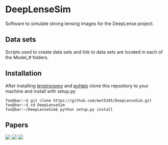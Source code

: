 # DeepLenseSim

Software to simulate strong lensing images for the DeepLense project.

## Data sets

Scripts used to create data sets and link to data sets are located in each of the Model_# folders.

## Installation

After installing [lenstronomy](https://github.com/sibirrer/lenstronomy) and [pyHalo](https://github.com/dangilman/pyHalo) clone this repository to your machine and install with setup.py

```console
foo@bar:~$ git clone https://github.com/mwt5345/DeepLenseSim.git
foo@bar:~$ cd DeepLenseSim
foo@bar:~/DeepLenseSim$ python setup.py install
```

## Papers
[![](https://img.shields.io/badge/arXiv-1909.07346%20-red.svg)](https://arxiv.org/abs/1909.07346) [![](https://img.shields.io/badge/arXiv-2008.12731%20-red.svg)](https://arxiv.org/abs/2008.12731) [![](https://img.shields.io/badge/arXiv-2112.12121%20-red.svg)](https://arxiv.org/abs/2112.12121)
